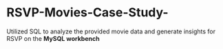 # RSVP-Movies-Case-Study-
Utilized SQL to analyze the provided movie data and generate insights for RSVP on the **MySQL workbench**
